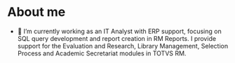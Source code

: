 # About me

- 🔭 I’m currently working as an IT Analyst with ERP support, focusing on SQL query development and report creation in RM Reports. I provide support for the Evaluation and Research, Library Management, Selection Process and Academic Secretariat modules in TOTVS RM.

<!--
**pramon71/pramon71** is a ✨ _special_ ✨ repository because its `README.md` (this file) appears on your GitHub profile.

Here are some ideas to get you started:
- 🌱 I’m currently learning ...
- 👯 I’m looking to collaborate on ...
- 🤔 I’m looking for help with ...
- 💬 Ask me about ...
- 📫 How to reach me: ...
- 😄 Pronouns: ...
- ⚡ Fun fact: ...
-->
